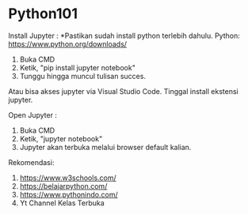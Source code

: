 # Python101

Install Jupyter :
*Pastikan sudah install python terlebih dahulu. Python: https://www.python.org/downloads/
1. Buka CMD
2. Ketik, "pip install jupyter notebook"
3. Tunggu hingga muncul tulisan succes.

Atau bisa akses jupyter via Visual Studio Code. Tinggal install ekstensi jupyter.

Open Jupyter :
1. Buka CMD
2. Ketik, "jupyter notebook"
3. Jupyter akan terbuka melalui browser default kalian.

Rekomendasi:
1. https://www.w3schools.com/
2. https://belajarpython.com/
3. https://www.pythonindo.com/
4. Yt Channel Kelas Terbuka

